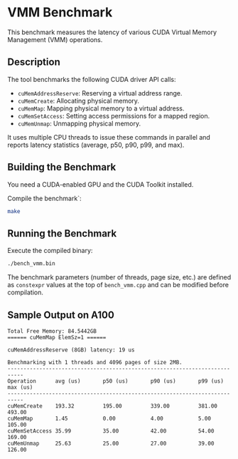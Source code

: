 # VMM Benchmark

This benchmark measures the latency of various CUDA Virtual Memory Management (VMM) operations.

## Description

The tool benchmarks the following CUDA driver API calls:
- `cuMemAddressReserve`: Reserving a virtual address range.
- `cuMemCreate`: Allocating physical memory.
- `cuMemMap`: Mapping physical memory to a virtual address.
- `cuMemSetAccess`: Setting access permissions for a mapped region.
- `cuMemUnmap`: Unmapping physical memory.

It uses multiple CPU threads to issue these commands in parallel and reports latency statistics (average, p50, p90, p99, and max).

## Building the Benchmark

You need a CUDA-enabled GPU and the CUDA Toolkit installed.

Compile the benchmark`:

```bash
make
```

## Running the Benchmark

Execute the compiled binary:

```bash
./bench_vmm.bin
```

The benchmark parameters (number of threads, page size, etc.) are defined as `constexpr` values at the top of `bench_vmm.cpp` and can be modified before compilation.

## Sample Output on A100

```
Total Free Memory: 84.5442GB
====== cuMemMap ElemSz=1 ======

cuMemAddressReserve (8GB) latency: 19 us

Benchmarking with 1 threads and 4096 pages of size 2MB.
---------------------------------------------------------------------------
Operation      avg (us)       p50 (us)       p90 (us)       p99 (us)       max (us)
---------------------------------------------------------------------------
cuMemCreate    193.32         195.00         339.00         381.00         493.00
cuMemMap       1.45           0.00           4.00           5.00           105.00
cuMemSetAccess 35.99          35.00          42.00          54.00          169.00
cuMemUnmap     25.63          25.00          27.00          39.00          126.00
```